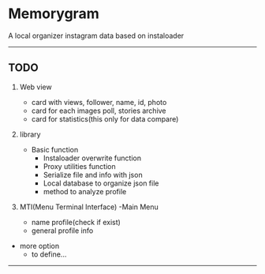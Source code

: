 # Memorygram
A local organizer instagram data based on instaloader  
***
## TODO  
1. Web view
    - card with views, follower, name, id, photo
    - card for each images poll, stories archive
    - card for statistics(this only for data compare)
2. library
    - Basic function
        - Instaloader overwrite function
        - Proxy utilities function
        - Serialize file and info with json
        - Local database to organize json file
        - method to analyze profile

3. MTI(Menu Terminal Interface)
  -Main Menu
    - name profile(check if exist)
    - general profile info
  - more option
    - to define...
    
***
